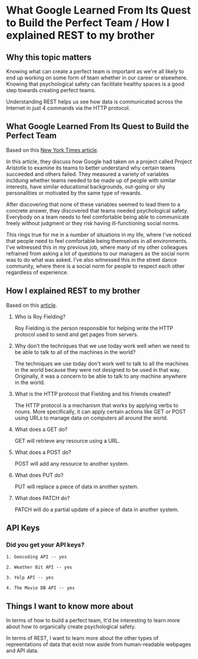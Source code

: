 # What Google Learned From Its Quest to Build the Perfect Team / How I explained REST to my brother

## Why this topic matters

Knowing what can create a perfect team is important as we're all likely to end up working on some form of team whether in our career or elsewhere. Knowing that psychological safety can facilitate healthy spaces is a good step towards creating perfect teams.

Understanding REST helps us see how data is communicated across the Internet in just 4 commands via the HTTP protocol.

## What Google Learned From Its Quest to Build the Perfect Team

Based on this [New York Times article](https://archive.ph/QHhUe).

In this article, they discuss how Google had taken on a project called Project Aristotle to examine its teams to better understand why certain teams succeeded and others failed. They measured a variety of variables inclduing whether teams needed to be made up of people with similar interests, have similar educational backgrounds, out-going or shy personalities or motivated by the same type of rewards.

After discovering that none of these variables seemed to lead them to a concrete answer, they discovered that teams needed psychological safety. Everybody on a team needs to feel comfortable being able to communicate freely without judgment or they risk having ill-functioning social norms.

This rings true for me in a number of situations in my life, where I've noticed that people need to feel comfortable being themselves in all environments. I've witnessed this in my previous job, where many of my other colleagues refrained from asking a lot of questions to our managers as the social norm was to do what was asked. I've also witnessed this in the street dance community, where there is a social norm for people to respect each other regardless of experience.

## How I explained REST to my brother

Based on this [article](https://gist.github.com/brookr/5977550).

1. Who is Roy Fielding?

    Roy Fielding is the person responsible for helping write the HTTP protocol used to send and get pages from servers.

2. Why don’t the techniques that we use today work well when we need to be able to talk to all of the machines in the world?

    The techniques we use today don't work well to talk to all the machines in the world because they were not designed to be used in that way. Originally, it was a concern to be able to talk to any machine anywhere in the world.

3. What is the HTTP protocol that Fielding and his friends created?

    The HTTP protocol is a mechanism that works by applying verbs to nouns. More specifically, it can apply certain actions like GET or POST using URLs to manage data on computers all around the world.

4. What does a GET do?

    GET will retrieve any resource using a URL.

5. What does a POST do?

    POST will add any resource to another system.

6. What does PUT do?

    PUT will replace a piece of data in another system.

7. What does PATCH do?

    PATCH will do a partial update of a piece of data in another system.

## API Keys

### Did you get your API keys?

    1. Geocoding API -- yes

    2. Weather Bit API -- yes

    3. Yelp API -- yes

    4. The Movie DB API -- yes


## Things I want to know more about

In terms of how to build a perfect team, It'd be interesting to learn more about how to organically create psychological safety.

In terms of REST, I want to learn more about the other types of repreentations of data that exist now aside from human-readable webpages and API data.

